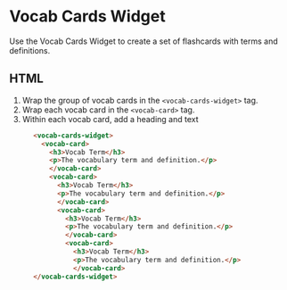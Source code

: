 # Vocab Cards Widget

Use the Vocab Cards Widget to create a set of flashcards with terms and definitions.

## HTML

1. Wrap the group of vocab cards in the `<vocab-cards-widget>` tag. 
2. Wrap each vocab card in the `<vocab-card>` tag.
3. Within each vocab card, add a heading and text

```html
      <vocab-cards-widget>
        <vocab-card>
          <h3>Vocab Term</h3>
          <p>The vocabulary term and definition.</p>
          </vocab-card>
          <vocab-card>
            <h3>Vocab Term</h3>
            <p>The vocabulary term and definition.</p>
            </vocab-card>
            <vocab-card>
              <h3>Vocab Term</h3>
              <p>The vocabulary term and definition.</p>
              </vocab-card>
              <vocab-card>
                <h3>Vocab Term</h3>
                <p>The vocabulary term and definition.</p>
                </vocab-card>
      </vocab-cards-widget>
```
